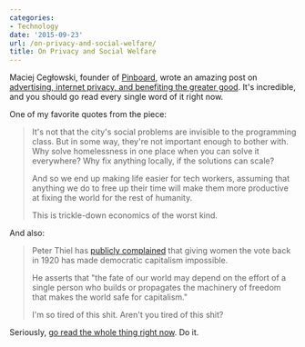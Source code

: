 ```yaml
---
categories:
- Technology
date: '2015-09-23'
url: /on-privacy-and-social-welfare/
title: On Privacy and Social Welfare
---
```


Maciej Cegłowski, founder of [Pinboard](http://pinboard.in/), wrote an amazing post on [advertising, internet privacy, and benefiting the greater good](http://idlewords.com/talks/what_happens_next_will_amaze_you.htm). It's incredible, and you should go read every single word of it right now.

One of my favorite quotes from the piece:

> It's not that the city's social problems are invisible to the programming class. But in some way, they're not important enough to bother with. Why solve homelessness in one place when you can solve it everywhere? Why fix anything locally, if the solutions can scale?
>
> And so we end up making life easier for tech workers, assuming that anything we do to free up their time will make them more productive at fixing the world for the rest of humanity.
>
> This is trickle-down economics of the worst kind.

And also:

> Peter Thiel has [publicly complained](http://www.cato-unbound.org/2009/04/13/peter-thiel/education-libertarian) that giving women the vote back in 1920 has made democratic capitalism impossible.
>
> He asserts that "the fate of our world may depend on the effort of a single person who builds or propagates the machinery of freedom that makes the world safe for capitalism."
>
> I'm so tired of this shit. Aren't you tired of this shit?

Seriously, [go read the whole thing right now](http://idlewords.com/talks/what_happens_next_will_amaze_you.htm). Do it.